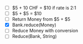 - [ ] $5 + 10 CHF = $10 if rate is 2:1
- [ ] $5 + $5 = $10
- [ ] Return Money from $5 + $5
- [x] Bank.reduce(Money)
- [ ] Reduce Money with conversion
- [ ] Reduce(Bank, String)